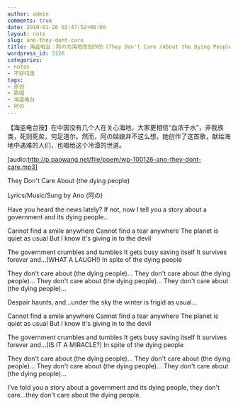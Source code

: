 ```yaml
---
author: admin
comments: true
date: 2010-01-26 02:47:52+00:00
layout: note
slug: ano-they-dont-care
title: 海盗电台：阿の为海地而创作的《They Don't Care (About the Dying People)》
wordpress_id: 3126
categories:
- notes
- 不好归类
tags:
- 原创
- 歌唱
- 海盗电台
- 阿の
---
```


【海盗电台按】在中国没有几个人在关心海地，大家更相信“血浓于水”，非我族类，死则死矣，何足道尔。然而，阿の姑娘并不这么想，她创作了这首歌，献给海地中遇难的人们，也唱给这个冷漠的世道。

[audio:http://p.paowang.net/file/poem/wp-100126-ano-they-dont-care.mp3]

They Don't Care About (the dying people)

Lyrics/Music/Sung by Ano (阿の)

Have you heard the news lately?
If not, now I tell you a story about a government and its dying people...

Cannot find a smile anywhere
Cannot find a tear anywhere
The planet is quiet as usual
But I know it's giving in to the devil

The government crumbles and tumbles
It gets busy saving itself
It survives forever and...(WHAT A LAUGH!)
In spite of the dying people

They don't care about (the dying people)...
They don't care about (the dying people)...
They don't care about (the dying people)...
They don't care about (the dying people)...

Despair haunts, and...under the sky the winter is frigid as usual...

Cannot find a smile anywhere
Cannot find a tear anywhere
The planet is quiet as usual
But I know it's giving in to the devil

The government crumbles and tumbles
It gets busy saving itself
It survives forever and...(IS IT A MIRACLE?)
In spite of the dying people

They don't care about (the dying people)...
They don't care about (the dying people)...
They don't care about (the dying people)...
They don't care about (the dying people)...

I've told you a story about a government and its dying people, they don't care...they don't care about the dying people.
